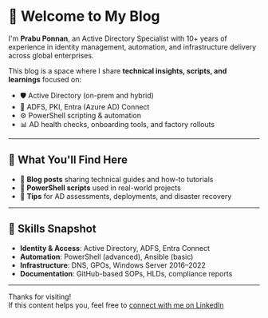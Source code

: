# 👋 Welcome to My Blog

I'm **Prabu Ponnan**, an Active Directory Specialist with 10+ years of experience in identity management, automation, and infrastructure delivery across global enterprises.

This blog is a space where I share **technical insights, scripts, and learnings** focused on:

- 🛡️ Active Directory (on-prem and hybrid)
- 🔐 ADFS, PKI, Entra (Azure AD) Connect
- ⚙️ PowerShell scripting & automation
- 📊 AD health checks, onboarding tools, and factory rollouts

---

## 🧠 What You'll Find Here

- 📝 **Blog posts** sharing technical guides and how-to tutorials  
- 📁 **PowerShell scripts** used in real-world projects  
- 🧰 **Tips** for AD assessments, deployments, and disaster recovery  


---

## 🚀 Skills Snapshot

- **Identity & Access**: Active Directory, ADFS, Entra Connect  
- **Automation**: PowerShell (advanced), Ansible (basic)  
- **Infrastructure**: DNS, GPOs, Windows Server 2016–2022  
- **Documentation**: GitHub-based SOPs, HLDs, compliance reports

---

Thanks for visiting!  
If this content helps you, feel free to [connect with me on LinkedIn](https://www.linkedin.com/in/sahana-gangoor-jayaram-1a7816190/)